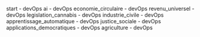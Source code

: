 start - devOps
ai - devOps
economie_circulaire - devOps
revenu_universel - devOps
legislation_cannabis - devOps
industrie_civile - devOps
apprentissage_automatique - devOps
justice_sociale - devOps
applications_democratiques - devOps
agriculture - devOps